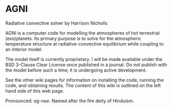 # AGNI
Radiative convective solver by Harrison Nicholls 

AGNI is a computer code for modelling the atmospheres of hot terrestrial (exo)planets. Its primary purpose is to solve for the atmospheric temperature structure at radiative-convective equilibrium while coupling to an interior model.

The model itself is currently proprietary. I will be made available under the BSD 3-Clause Clear License once published in a journal. Do not publish with the model before such a time; it is undergoing active development.

See the other wiki pages for information on installing the code, running the code, and obtaining results. The content of this wiki is outlined on the left hand side of this web page.

Pronounced: _ag-nee_. Named after the fire deity of Hinduism.


